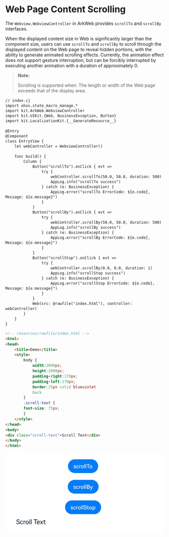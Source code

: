 # Web Page Content Scrolling

The `Webview.WebviewController` in ArkWeb provides `scrollTo` and `scrollBy` interfaces.

When the displayed content size in Web is significantly larger than the component size, users can use `scrollTo` and `scrollBy` to scroll through the displayed content on the Web page to reveal hidden portions, with the ability to generate animated scrolling effects. Currently, the animation effect does not support gesture interruption, but can be forcibly interrupted by executing another animation with a duration of approximately 0.

> **Note:**
>
> Scrolling is supported when: The length or width of the Web page exceeds that of the display area.

<!-- compile -->

```cangjie
// index.cj
import ohos.state_macro_manage.*
import kit.ArkWeb.WebviewController
import kit.UIKit.{Web, BusinessException, Button}
import kit.LocalizationKit.{__GenerateResource__}

@Entry
@Component
class EntryView {
    let webController = WebviewController()

    func build() {
        Column {
            Button("scrollTo").onClick { evt =>
                try {
                    webController.scrollTo(50.0, 50.0, duration: 500)
                    AppLog.info("scrollTo success")
                } catch (e: BusinessException) {
                    AppLog.error("scrollTo ErrorCode: ${e.code},  Message: ${e.message}")
                }
            }
            Button("scrollBy").onClick { evt =>
                try {
                    webController.scrollBy(50.0, 50.0, duration: 500)
                    AppLog.info("scrollBy success")
                } catch (e: BusinessException) {
                    AppLog.error("scrollBy ErrorCode: ${e.code},  Message: ${e.message}")
                }
            }
            Button("scrollStop").onClick { evt =>
                try {
                    webController.scrollBy(0.0, 0.0, duration: 1)
                    AppLog.info("scrollStop success")
                } catch (e: BusinessException) {
                    AppLog.error("scrollStop ErrorCode: ${e.code},  Message: ${e.message}")
                }
            }
            Web(src: @rawfile("index.html"), controller: webController)
        }
    }
}
```

```html
<!-- resources/rawfile/index.html -->
<html>
<head>
    <title>Demo</title>
    <style>
        body {
            width:2000px;
            height:2000px;
            padding-right:170px;
            padding-left:170px;
            border:25px solid blueviolet
            back
        }
        .scroll-text {
        font-size: 75px;
        }
    </style>
</head>
<body>
<div class="scroll-text">Scroll Text</div>
</body>
</html>
```

![web-content-scrolling](figures/web-content-scrolling.gif)